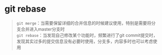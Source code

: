 # git rebase
> `git merge`：当需要保留详细的合并信息的时候建议使用，特别是需要将分支合并进入master分支时  
`git rebase`：当发现自己修改某个功能时，频繁进行了git commit提交时，发现其实过多的提交信息没有必要时使用，分支多，内容多时也可以考虑使用
